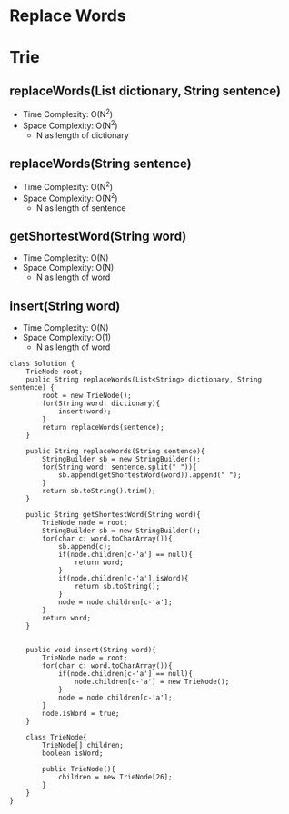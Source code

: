 # Replace Words

# Trie

## replaceWords(List<String> dictionary, String sentence)

- Time Complexity: O(N<sup>2</sup>)
- Space Complexity: O(N<sup>2</sup>)
  - N as length of dictionary

## replaceWords(String sentence)

- Time Complexity: O(N<sup>2</sup>)
- Space Complexity: O(N<sup>2</sup>)
  - N as length of sentence

## getShortestWord(String word)

- Time Complexity: O(N)
- Space Complexity: O(N)
  - N as length of word

## insert(String word)

- Time Complexity: O(N)
- Space Complexity: O(1)
  - N as length of word

```
class Solution {
    TrieNode root;
    public String replaceWords(List<String> dictionary, String sentence) {
        root = new TrieNode();
        for(String word: dictionary){
            insert(word);
        }
        return replaceWords(sentence);
    }

    public String replaceWords(String sentence){
        StringBuilder sb = new StringBuilder();
        for(String word: sentence.split(" ")){
            sb.append(getShortestWord(word)).append(" ");
        }
        return sb.toString().trim();
    }

    public String getShortestWord(String word){
        TrieNode node = root;
        StringBuilder sb = new StringBuilder();
        for(char c: word.toCharArray()){
            sb.append(c);
            if(node.children[c-'a'] == null){
                return word;
            }
            if(node.children[c-'a'].isWord){
                return sb.toString();
            }
            node = node.children[c-'a'];
        }
        return word;
    }


    public void insert(String word){
        TrieNode node = root;
        for(char c: word.toCharArray()){
            if(node.children[c-'a'] == null){
                node.children[c-'a'] = new TrieNode();
            }
            node = node.children[c-'a'];
        }
        node.isWord = true;
    }

    class TrieNode{
        TrieNode[] children;
        boolean isWord;

        public TrieNode(){
            children = new TrieNode[26];
        }
    }
}
```
